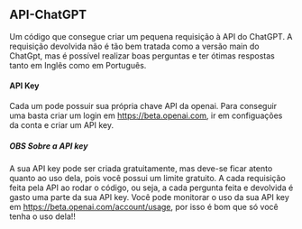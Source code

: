 ## API-ChatGPT
 Um código que consegue criar um pequena requisição à API do ChatGPT. A requisição devolvida não é tão bem tratada como a versão main do ChatGpt, mas é possível realizar boas perguntas e ter ótimas respostas tanto em Inglês como em Português.
 
 #### API Key
 Cada um pode possuir sua própria chave API da openai. Para conseguir uma basta criar um login em https://beta.openai.com, ir em configuações da conta e criar um API key.
 
 ##### OBS Sobre a API key
  A sua API key pode ser criada gratuitamente, mas deve-se ficar atento quanto ao uso dela, pois você possui um limite gratuito. A cada requisição feita pela API ao rodar o código, ou seja, a cada pergunta feita e devolvida é gasto uma parte da sua API key. Você pode monitorar o uso da sua API key em https://beta.openai.com/account/usage, por isso é bom que só você tenha o uso dela!!
